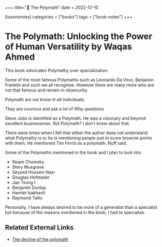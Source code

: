 +++
title="📕 The Polymath"
date = 2022-12-10

[taxonomies]
categories = ["books"]
tags = ["book-notes"]
+++

# The Polymath: Unlocking the Power of Human Versatility by Waqas Ahmed

This book advocates Polymathy over specialization. 

Some of the most famous Polymaths such as Leonardo Da Vinci, Benjamin Franklin and such we all recognise. However there are many more who are not that famous and remain in obsecurity.

Polymath are not know-it-all individuals. 

They are courious and ask a lot of Why questions

Steve Jobs is identified as a Polymath. He was a visionary and beyond excellent businessman. But Polymath? I don't know about that. 

There were times when I felt that either the author does not understand what Polymathy is or he is mentioning people just to score brownie points with them. He mentioned Tim Ferris as a polymath. Nuff said.

Some of the Polymaths mentioned in the book and I plan to look into

- Noam Chomsky
- Story Musgrave
- Seyyed Hossein Nasr
- Douglas Hofstader
- Jao Tsung I
- Benjamin Dunlap
- Hamlet Isakhanli
- Raymond Tallis


Personally, I have always desired to be more of a generalist than a specialist but because of the reasons mentioned in the book, I had to specialize.

## Related External Links

- [The decline of the polymath](https://www.prospectmagazine.co.uk/other/the-decline-of-the-polymath)